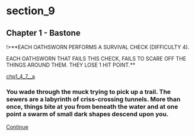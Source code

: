 
# section_9

## Chapter 1 - Bastone

!>**EACH OATHSWORN PERFORMS A SURVIVAL CHECK (DIFFICULTY 4).

EACH OATHSWORN THAT FAILS THIS CHECK, FAILS TO SCARE OFF THE THINGS AROUND THEM. THEY LOSE 1 HIT POINT.**

[chp1_4_7__a](../../decomp/app/src/main/res/raw/chp1_4_7__a.mp3 ':include :type=audio')

### You wade through the muck trying to pick up a trail. The sewers are a labyrinth of criss-crossing tunnels. More than once, things bite at you from beneath the water and at one point a swarm of small dark shapes descend upon you.

[Continue](output/chapter1/section_11.md)


